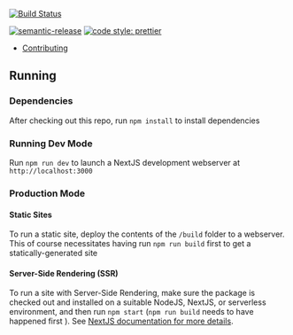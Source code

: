 [![Build Status](https://travis-ci.org/amclin/react-project-boilerplate.svg?branch=master)](https://travis-ci.org/amclin/react-project-boilerplate)

[![semantic-release](https://img.shields.io/badge/%20%20%F0%9F%93%A6%F0%9F%9A%80-semantic--release-e10079.svg)](https://github.com/semantic-release/semantic-release)
[![code style: prettier](https://img.shields.io/badge/code_style-prettier-ff69b4.svg?style=flat-square)](https://github.com/prettier/prettier)
* [Contributing](CONTRIBUTING.md)

## Running
### Dependencies
After checking out this repo, run `npm install` to install dependencies

### Running Dev Mode
Run `npm run dev` to launch a NextJS development webserver at `http://localhost:3000`

### Production Mode
#### Static Sites
To run a static site, deploy the contents of the `/build` folder to a webserver. This of course necessitates having run `npm run build` first to get a statically-generated site

#### Server-Side Rendering (SSR)
To run a site with Server-Side Rendering, make sure the package is checked out and installed on a suitable NodeJS, NextJS, or serverless environment, and then run `npm start` (`npm run build` needs to have happened first ). See [NextJS documentation for more details](https://nextjs.org/docs#production-deployment).
